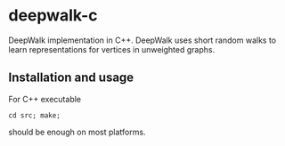 # deepwalk-c

DeepWalk implementation in C++. DeepWalk uses short random walks to learn representations for vertices in unweighted graphs.

## Installation and usage

For C++ executable

    cd src; make;

should be enough on most platforms.